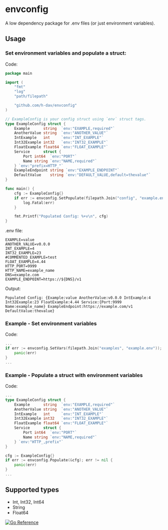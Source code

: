 # envconfig

A low dependency package for .env files (or just environment variables).

## Usage

### Set environment variables and populate a struct:

Code:

```go
package main

import (
	"fmt"
	"log"
	"path/filepath"

	"github.com/h-dav/envconfig"
)

// ExampleConfig is your config struct using `env` struct tags.
type ExampleConfig struct {
	Example      string  `env:"EXAMPLE,required"`
	AnotherValue string  `env:"ANOTHER_VALUE"`
	IntExample   int     `env:"INT_EXAMPLE"`
	Int32Example int32   `env:"INT32_EXAMPLE"`
	FloatExample float64 `env:"FLOAT_EXAMPLE"`
	Service      struct {
		Port int64  `env:"PORT"`
		Name string `env:"NAME,required"`
	} `env:"prefix=HTTP_"`
	ExampleEndpoint string `env:"EXAMPLE_ENDPOINT"`
	DefaultValue    string `env:"DEFAULT_VALUE,default=thevalue"`
}

func main() {
	cfg := ExampleConfig{}
	if err := envconfig.SetPopulate(filepath.Join("config", "example.env"), &cfg); err != nil {
		log.Fatal(err)
	}

	fmt.Printf("Populated Config: %+v\n", cfg)
}
```

.env file:

```
EXAMPLE=value
ANOTHER_VALUE=v0.0.0
INT_EXAMPLE=4
INT32_EXAMPLE=23
#COMMENTED_EXAMPLE=test
FLOAT_EXAMPLE=4.44
HTTP_PORT=9999
HTTP_NAME=example_name
DNS=example.com
EXAMPLE_ENDPOINT=https://${DNS}/v1
```

Output:

```
Populated Config: {Example:value AnotherValue:v0.0.0 IntExample:4 Int32Example:23 FloatExample:4.44 Service:{Port:9999 Name:example_name} ExampleEndpoint:https://example.com/v1 DefaultValue:thevalue}
```


### Example - Set environment variables

Code:
```go
...
if err := envconfig.SetVars(filepath.Join("examples", "example.env")); err != nil {
	panic(err)
}
...
```

### Example - Populate a struct with environment variables

Code:
```go
...
type ExampleConfig struct {
    Example      string  `env:"EXAMPLE,required"`
    AnotherValue string  `env:"ANOTHER_VALUE"`
    IntExample   int     `env:"INT_EXAMPLE"`
    Int32Example int32   `env:"INT32_EXAMPLE"`
    FloatExample float64 `env:"FLOAT_EXAMPLE"`
    Service      struct {
        Port int64  `env:"PORT"`
        Name string `env:"NAME,required"`
    } `env:"HTTP_,prefix"`
}

cfg := ExampleConfig{}
if err := envconfig.Populate(&cfg); err != nil {
    panic(err)
}
...
```

## Supported types

- Int, Int32, Int64
- String
- Float64

[![Go Reference](https://pkg.go.dev/badge/github.com/h-dav/envconfig.svg)](https://pkg.go.dev/github.com/h-dav/envconfig)

